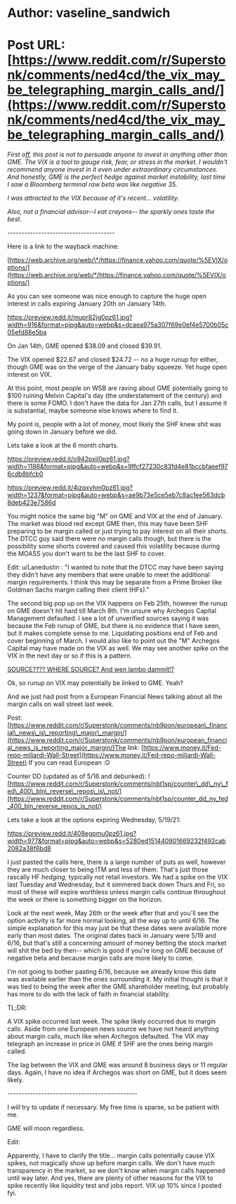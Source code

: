 # Author: vaseline_sandwich
# Post URL: [https://www.reddit.com/r/Superstonk/comments/ned4cd/the_vix_may_be_telegraphing_margin_calls_and/](https://www.reddit.com/r/Superstonk/comments/ned4cd/the_vix_may_be_telegraphing_margin_calls_and/)


*First off, this post is not to persuade anyone to invest in anything other than GME.  The VIX is a tool to gauge risk, fear, or stress in the market.  I wouldn't recommend anyone invest in it even under extraordinary circumstances.  And honestly, GME is the perfect hedge against market instability, last time I saw a Bloomberg terminal raw beta was like negative 35.*

*I was attracted to the VIX because of it's recent... volatility.*

*Also, not a financial advisor--I eat crayons-- the sparkly ones taste the best.*

\--------------------------------------

Here is a link to the wayback machine:

[https://web.archive.org/web/\*/https://finance.yahoo.com/quote/%5EVIX/options/](https://web.archive.org/web/*/https://finance.yahoo.com/quote/%5EVIX/options/)

As you can see someone was nice enough to capture the huge open interest in calls expiring January 20th on January 14th.

https://preview.redd.it/mupr82jg0pz61.jpg?width=916&format=pjpg&auto=webp&s=dcaea975a307f69e0ef4e5700b05c05efd88e5ba

On Jan 14th, GME opened $38.09 and closed $39.91.

The VIX opened $22.67 and closed $24.72 -- no a huge runup for either, though GME was on the verge of the January baby squeeze.  Yet huge open interest on VIX.

At this point, most people on WSB are raving about GME potentially going to $100 ruining Melvin Capital's day (the understatement of the century) and there is some FOMO.  I don't have the data for Jan 27th calls, but I assume it is substantial, maybe someone else knows where to find it.

My point is, people with a lot of money, most likely the SHF knew shit was going down in January before we did.

Lets take a look at the 6 month charts.

https://preview.redd.it/o942pxjl0pz61.jpg?width=1186&format=pjpg&auto=webp&s=9ffcf27230c83fd4e81bccbfaeef976cdb8bfcb0

https://preview.redd.it/4izqxyhm0pz61.jpg?width=1237&format=pjpg&auto=webp&s=ae9b73e5ce5eb7c8ac1ee563dcb8deb423e7586d

You might notice the same big "M" on GME and VIX at the end of January.  The market was blood red except GME then, this may have been SHF preparing to be margin called or just trying to pay interest on all their shorts.  The DTCC guy said there were no margin calls though, but there is the possibility some shorts covered and caused this volatility because during the MOASS you don't want to be the last SHF to cover.

Edit: u/Lanedustin : "I wanted to note that the DTCC may have been saying they didn't have any members that were unable to meet the additional margin requirements. I think this may be separate from a Prime Broker like Goldman Sachs margin calling their client (HFs)."

The second big pop up on the VIX happens on Feb 25th, however the runup on GME doesn't hit hard till March 8th.  I'm unsure why Archegos Capital Management defaulted.  I see a lot of unverified sources saying it was because the Feb runup of GME, but there is no evidence that I have seen, but it makes complete sense to me.  Liquidating positions end of Feb and cover beginning of March.  I would also like to point out the "M" Archegos Capital may have made on the VIX as well.  We may see another spike on the VIX in the next day or so if this is a pattern.

[SOURCE???? WHERE SOURCE? And wen lambo dammit!?](https://preview.redd.it/qcfra2mo0pz61.jpg?width=1037&format=pjpg&auto=webp&s=7f9326f2dc426a88782f4573423df726f4c5ccf9)

Ok, so runup on VIX may potentially be linked to GME. Yeah?

And we just had post from a European Financial News talking about all the margin calls on wall street last week.

Post:  [https://www.reddit.com/r/Superstonk/comments/nb9pon/european\_financial\_news\_is\_reporting\_major\_margin/](https://www.reddit.com/r/Superstonk/comments/nb9pon/european_financial_news_is_reporting_major_margin/)The link:  [https://www.money.it/Fed-repo-miliardi-Wall-Street](https://www.money.it/Fed-repo-miliardi-Wall-Street)  If you can read European :O

Counter DD (updated as of 5/16 and debunked): ![https://www.reddit.com/r/Superstonk/comments/nbt1sp/counter\_dd\_ny\_fed\_400\_bln\_reverse\_repos\_is\_not/](https://www.reddit.com/r/Superstonk/comments/nbt1sp/counter_dd_ny_fed_400_bln_reverse_repos_is_not/)

Lets take a look at the options expiring Wednesday, 5/19/21:

https://preview.redd.it/408egpmu0pz61.jpg?width=977&format=pjpg&auto=webp&s=5280ed151440901669232f492cab2082a38f6bd8

I just pasted the calls here, there is a large number of puts as well, however they are much closer to being ITM and less of them.  That's just those rascally HF *hedging,* typically not retail investors.  We had a spike on the VIX last Tuesday and Wednesday, but it simmered back down Thurs and Fri, so most of these will expire worthless unless margin calls continue throughout the week or there is something bigger on the horizon.

Look at the next week, May 26th or the week after that and you'll see the option activity is far more normal looking, all the way up to until 6/16.  The simple explanation for this may just be that these dates were available more early than most dates.  The original dates back in January were 5/19 and 6/16, but that's still a concerning amount of money betting the stock market will shit the bed by then-- which is good if you're long on GME because of negative beta and because margin calls are more likely to come.

I'm not going to bother pasting 6/16, because we already know this date was available earlier than the ones surrounding it.   My initial thought is that it was tied to being the week after the GME shareholder meeting, but probably has more to do with the lack of faith in financial stability.

TL;DR:

A VIX spike occurred last week.  The spike likely occurred due to margin calls.  Aside from one European news source we have not heard anything about margin calls, much like when Archegos defaulted.  The VIX may telegraph an increase in price in GME if SHF are the ones being margin called.

The lag between the VIX and GME was around 8 business days or 11 regular days.  Again, I have no idea if Archegos was short on GME, but it does seem likely.

\----------------------------------------------

I will try to update if necessary.  My free time is sparse, so be patient with me.

GME will moon regardless.

Edit:

Apparently, I have to clarify the title... margin calls potentially cause VIX spikes, not magically show up before margin calls.  We don't have much transparency in the market, so we don't know when margin calls happened until way later.  And yes, there are plenty of other reasons for the VIX to spike recently like liquidity test and jobs report.  VIX up 10% since I posted fyi.